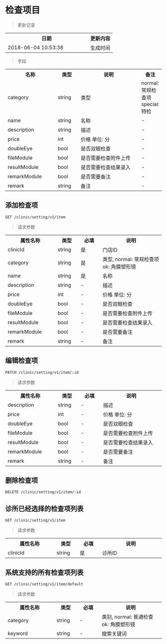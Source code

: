 # 检查项目

> 更新记录

<table>
    <tr>
        <th style="width:250px;">日期</th>
        <th>更新内容</th>
    </tr>
    <tr>
        <td>2018-06-04 10:53:38</td>
        <td>生成时间</td>
    </tr>
</table>

> 字段

<table>
    <tr>
        <th style="width:150px;">名称</th>
        <th style="width:60px;">类型</th>
        <th style="width:200px;">说明</th>
        <th>备注</th>
    </tr>
    <tr>
        <td>category</td>
        <td>string</td>
        <td>类型</td>
        <td>normal: 常规检查项 special: 特检</td>
    </tr>
    <tr>
        <td>name</td>
        <td>string</td>
        <td>名称</td>
        <td>-</td>
    </tr>
    <tr>
        <td>description</td>
        <td>string</td>
        <td>描述</td>
        <td>-</td>
    </tr>
    <tr>
        <td>price</td>
        <td>int</td>
        <td>价格 单位: 分</td>
        <td>-</td>
    </tr>
    <tr>
        <td>doubleEye</td>
        <td>bool</td>
        <td>是否双眼检查</td>
        <td>-</td>
    </tr>
    <tr>
        <td>fileModule</td>
        <td>bool</td>
        <td>是否需要检查附件上传</td>
        <td>-</td>
    </tr>
    <tr>
        <td>resultModule</td>
        <td>bool</td>
        <td>是否需要检查结果录入</td>
        <td>-</td>
    </tr>
    <tr>
        <td>remarkModule</td>
        <td>bool</td>
        <td>是否需要备注</td>
        <td>-</td>
    </tr>
    <tr>
        <td>remark</td>
        <td>string</td>
        <td>备注</td>
        <td>-</td>
    </tr>
</table>

## 添加检查项

```
GET /clinic/setting/v1/item
```
> 请求参数

<table>
    <tr>
        <th style="width:150px;">属性名称</th>
        <th style="width:60px;">类型</th>
        <th style="width:60px;">必填</th>
        <th style="width:200px;">说明</th>
    </tr>
    <tr>
        <td>clinicId</td>
        <td>string</td>
        <td>是</td>
        <td>门店ID</td>
    </tr>
    <tr>
        <td>category</td>
        <td>string</td>
        <td>是</td>
        <td>类型, normal: 常规检查项 ok: 角膜塑形镜</td>
    </tr>
    <tr>
        <td>name</td>
        <td>string</td>
        <td>是</td>
        <td>名称</td>
    </tr>
    <tr>
        <td>description</td>
        <td>string</td>
        <td>-</td>
        <td>描述</td>
    </tr>
    <tr>
        <td>price</td>
        <td>int</td>
        <td>-</td>
        <td>价格 单位: 分</td>
    </tr>
    <tr>
        <td>doubleEye</td>
        <td>bool</td>
        <td>-</td>
        <td>是否双眼检查</td>
    </tr>
    <tr>
        <td>fileModule</td>
        <td>bool</td>
        <td>-</td>
        <td>是否需要检查附件上传</td>
    </tr>
    <tr>
        <td>resultModule</td>
        <td>bool</td>
        <td>-</td>
        <td>是否需要检查结果录入</td>
    </tr>
    <tr>
        <td>remarkModule</td>
        <td>bool</td>
        <td>-</td>
        <td>是否需要备注</td>
    </tr>
    <tr>
        <td>remark</td>
        <td>string</td>
        <td>-</td>
        <td>备注</td>
    </tr>
</table>

## 编辑检查项

```
PATCH /clinic/setting/v1/item/:id
```
> 请求参数

<table>
    <tr>
        <th style="width:150px;">属性名称</th>
        <th style="width:60px;">类型</th>
        <th style="width:60px;">必填</th>
        <th style="width:200px;">说明</th>
    </tr>
    <tr>
        <td>description</td>
        <td>string</td>
        <td>-</td>
        <td>描述</td>
    </tr>
    <tr>
        <td>price</td>
        <td>int</td>
        <td>-</td>
        <td>价格 单位: 分</td>
    </tr>
    <tr>
        <td>doubleEye</td>
        <td>bool</td>
        <td>-</td>
        <td>是否双眼检查</td>
    </tr>
    <tr>
        <td>fileModule</td>
        <td>bool</td>
        <td>-</td>
        <td>是否需要检查附件上传</td>
    </tr>
    <tr>
        <td>resultModule</td>
        <td>bool</td>
        <td>-</td>
        <td>是否需要检查结果录入</td>
    </tr>
    <tr>
        <td>remarkModule</td>
        <td>bool</td>
        <td>-</td>
        <td>是否需要备注</td>
    </tr>
    <tr>
        <td>remark</td>
        <td>string</td>
        <td>-</td>
        <td>备注</td>
    </tr>
</table>

## 删除检查项

```
DELETE /clinic/setting/v1/item/:id
```

## 诊所已经选择的检查项列表

```
GET /clinic/setting/v1/item
```
> 请求参数

<table>
    <tr>
        <th style="width:150px;">属性名称</th>
        <th style="width:60px;">类型</th>
        <th style="width:60px;">必填</th>
        <th style="width:200px;">说明</th>
    </tr>
    <tr>
        <td>clinicId</td>
        <td>string</td>
        <td>是</td>
        <td>诊所ID</td>
    </tr>
</table>

## 系统支持的所有检查项列表

```
GET /clinic/setting/v1/item/default
```
> 请求参数

<table>
    <tr>
        <th style="width:150px;">属性名称</th>
        <th style="width:60px;">类型</th>
        <th style="width:60px;">必填</th>
        <th style="width:200px;">说明</th>
    </tr>
    <tr>
        <td>category</td>
        <td>string</td>
        <td>-</td>
        <td>类别, normal: 普通检查 ok: 角膜塑形镜</td>
    </tr>
    <tr>
        <td>keyword</td>
        <td>string</td>
        <td>-</td>
        <td>搜索关键词</td>
    </tr>
</table>
